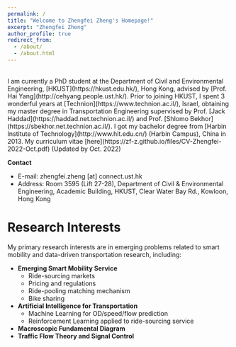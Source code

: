 ```yaml
---
permalink: /
title: "Welcome to Zhengfei Zheng's Homepage!"
excerpt: "Zhengfei Zheng"
author_profile: true
redirect_from: 
  - /about/
  - /about.html
---
```


<br>
I am currently a PhD student at the Department of Civil and Environmental Engineering, [HKUST](https://hkust.edu.hk/), Hong Kong, advised by [Prof. Hai Yang](http://cehyang.people.ust.hk/). Prior to joining HKUST, I spent 3 wonderful years at [Technion](https://www.technion.ac.il/), Israel, obtaining my master degree  in Transportation Engineering supervised by Prof. [Jack Haddad](https://haddad.net.technion.ac.il/) and Prof. [Shlomo Bekhor](https://sbekhor.net.technion.ac.il/). I got my bachelor degree from [Harbin Institute of Technology](http://www.hit.edu.cn/) (Harbin Campus), China in 2013.  My curriculum vitae [here](https://zf-z.github.io/files/CV-Zhengfei-2022-Oct.pdf) (Updated by Oct. 2022)

**Contact**
- E-mail: zhengfei.zheng \[at\] connect.ust.hk  
- Address: Room 3595 (Lift 27-28), Department of Civil & Environmental Engineering,
           Academic Building, HKUST, Clear Water Bay Rd., Kowloon, Hong Kong

Research Interests
======
My primary research interests are in emerging problems related to smart mobility and data-driven transportation research, including: 
- **Emerging Smart Mobility Service**
    - Ride-sourcing markets
     - Pricing and regulations
     - Ride-pooling matching mechanism
    - Bike sharing
- **Artificial Intelligence for Transportation**
    - Machine Learning for OD/speed/flow prediction
    - Reinforcement Learning applied to ride-sourcing service
- **Macroscopic Fundamental Diagram**
- **Traffic Flow Theory and Signal Control**

 
<br>
<script type='text/javascript' id='clustrmaps' src='//cdn.clustrmaps.com/map_v2.js?cl=ffffff&w=750&t=n&d=mpTi8xj2lCObwxC4c87vWJy2QI8HwFljizTcfzRgyl4&co=d8e4ed&cmo=cad8d4&cmn=f9841c&ct=ffffff'></script>

